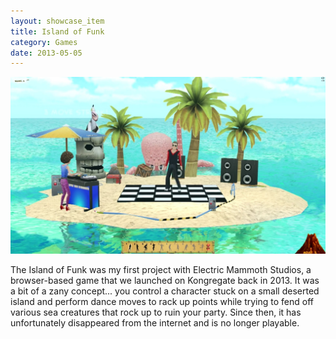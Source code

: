 ```yaml
---
layout: showcase_item
title: Island of Funk
category: Games
date: 2013-05-05
---
```


![](/assets/images/showcase/iof.jpg)

The Island of Funk was my first project with Electric Mammoth Studios, a browser-based game that we launched on Kongregate back in 2013. It was a bit of a zany concept... you control a character stuck on a small deserted island and perform dance moves to rack up points while trying to fend off various sea creatures that rock up to ruin your party. Since then, it has unfortunately disappeared from the internet and is no longer playable.